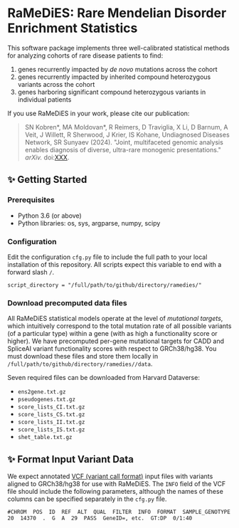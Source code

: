 # RaMeDiES: Rare Mendelian Disorder Enrichment Statistics

This software package implements three well-calibrated statistical methods for analyzing cohorts of rare disease patients to find:
1. genes recurrently impacted by _de novo_ mutations across the cohort
2. genes recurrently impacted by inherited compound heterozygous variants across the cohort
3. genes harboring significant compound heterozygous variants in individual patients

If you use RaMeDiES in your work, please cite our publication: 
> SN Kobren*, MA Moldovan*, R Reimers, D Traviglia, X Li, D Barnum, A Veit, J Willett, R Sherwood, J Krier, IS Kohane, Undiagnosed Diseases Network, SR Sunyaev (2024). "Joint, multifaceted genomic analysis enables diagnosis of diverse, ultra-rare monogenic presentations." _arXiv._ doi:[XXX](https://www.google.com/).

## :sparkles: Getting Started
### Prerequisites
* Python 3.6 (or above)
* Python libraries: os, sys, argparse, numpy, scipy

### Configuration
Edit the configuration `cfg.py` file to include the full path to your local installation of this repository. All scripts expect this variable to end with a forward slash `/`. 

```
script_directory = "/full/path/to/github/directory/ramedies/"
```

### Download precomputed data files
All RaMeDiES statistical models operate at the level of _mutational targets_, which intuitively correspond to the total mutation rate of all possible variants (of a particular type) within a gene (with as high a functionality score or higher). We have precomputed per-gene mutational targets for CADD and SpliceAI variant functionality scores with respect to GRCh38/hg38. You must download these files and store them locally in `/full/path/to/github/directory/ramedies//data`.

Seven required files can be downloaded from Harvard Dataverse: 
* `ens2gene.txt.gz`
* `pseudogenes.txt.gz`
* `score_lists_CI.txt.gz`
* `score_lists_CS.txt.gz`
* `score_lists_II.txt.gz`
* `score_lists_IS.txt.gz`
* `shet_table.txt.gz`

## :sparkles: Format Input Variant Data
We expect annotated [VCF (variant call format)](https://samtools.github.io/hts-specs/VCFv4.2.pdf) input files with variants aligned to GRCh38/hg38 for use with RaMeDiES. The `INFO` field of the VCF file should include the following parameters, although the names of these columns can be specified separately in the `cfg.py` file. 

```
#CHROM  POS  ID  REF  ALT  QUAL  FILTER  INFO  FORMAT  SAMPLE_GENOTYPE
20  14370  .  G  A  29  PASS  GeneID=, etc.  GT:DP  0/1:40
```
